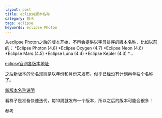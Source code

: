 ```yaml
---
layout: post
title: eclipse版本名称
category: 技术
tags: eclipse
keywords: eclipse Photon
---
```


从eclipse Photon之后的版本开始，不再会提供以字母排序的版本名称，比如以前的：
*Eclipse Photon (4.8)
*Eclipse Oxygen (4.7)
*Eclipse Neon (4.6)
*Eclipse Mars (4.5)
*Eclipse Luna (4.4)
*Eclipse Kepler (4.3)
*...

[eclipse官网各版本地址](https://www.eclipse.org/downloads/packages/release)

之后新版本的命名规则是以年份和月份来发布，似乎已经没有计划再单独个名称了。

[新版本名称说明](https://wiki.eclipse.org/SimRel/Simultaneous_Release_Cycle_FAQ#What_is_the_naming_pattern_for_the_releases_.3F)

看样子是准备快速迭代，每13周就发布一个版本，所以之后的版本可能会很多！


[参考](https://stackoverflow.com/questions/51671733/whats-the-project-name-of-eclipse-4-9)